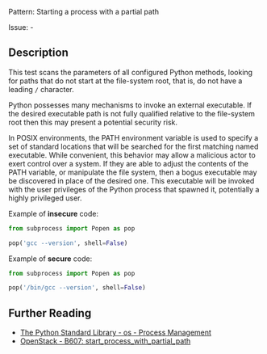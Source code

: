 Pattern: Starting a process with a partial path

Issue: -

## Description

This test scans the parameters of all configured Python methods, looking
for paths that do not start at the file-system root, that is, do not have a
leading `/` character.

Python possesses many mechanisms to invoke an external executable. If the
desired executable path is not fully qualified relative to the file-system root
then this may present a potential security risk.

In POSIX environments, the PATH environment variable is used to specify a set
of standard locations that will be searched for the first matching named
executable. While convenient, this behavior may allow a malicious actor to
exert control over a system. If they are able to adjust the contents of the
PATH variable, or manipulate the file system, then a bogus executable may be
discovered in place of the desired one. This executable will be invoked with
the user privileges of the Python process that spawned it, potentially a
highly privileged user.


Example of **insecure** code:

```python
from subprocess import Popen as pop

pop('gcc --version', shell=False)
```

Example of **secure** code:

```python
from subprocess import Popen as pop

pop('/bin/gcc --version', shell=False)
```

## Further Reading

* [The Python Standard Library - os - Process Management](https://docs.python.org/2/library/os.html#process-management)
* [OpenStack - B607: start_process_with_partial_path](https://docs.openstack.org/developer/bandit/plugins/start_process_with_partial_path.html)
